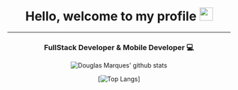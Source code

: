 <h1 align="center"> Hello, welcome to my profile <img src="https://media.giphy.com/media/hvRJCLFzcasrR4ia7z/giphy.gif" width="30px"></h1>

<hr>

<h3 align="center">FullStack Developer & Mobile Developer 💻</h3>

<div align="center">

![Douglas Marques' github stats](https://github-readme-stats.vercel.app/api?username=Douglas-Marques&show_icons=true&theme=dracula)

[![Top Langs](https://github-readme-stats.vercel.app/api/top-langs/?username=Douglas-Marques&theme=dracula)]
</div>
